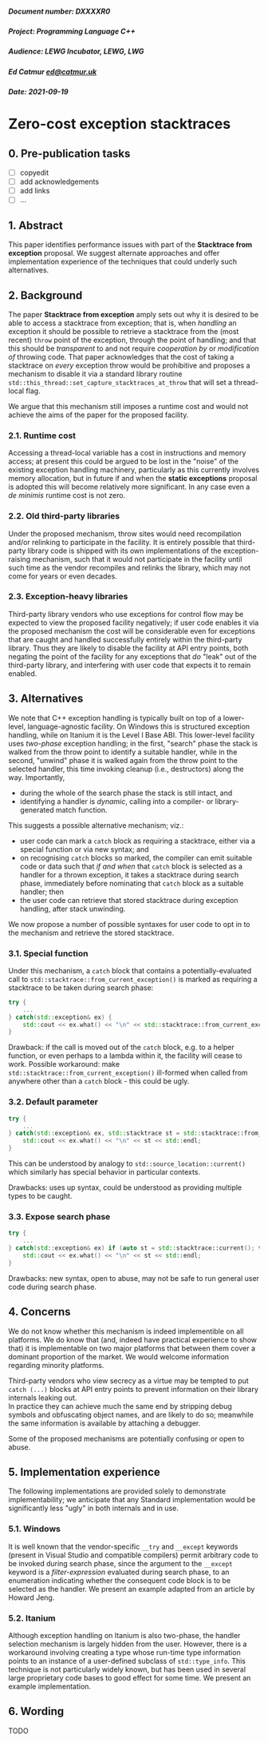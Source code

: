 ##### Document number: DXXXXR0
##### Project: Programming Language C++
##### Audience: LEWG Incubator, LEWG, LWG
##### Ed Catmur <ed@catmur.uk>
##### Date: 2021-09-19

# Zero-cost exception stacktraces

## 0. Pre-publication tasks

* [ ] copyedit
* [ ] add acknowledgements
* [ ] add links
* [ ] ...

## 1. Abstract

This paper identifies performance issues with part of the **Stacktrace from exception** proposal.  We suggest alternate approaches and offer implementation experience of the
techniques that could underly such alternatives.

## 2. Background

The paper **Stacktrace from exception** amply sets out why it is desired to be able to access a stacktrace from exception; that is, when *handling* an exception it should be
possible to retrieve a stacktrace from the (most recent) `throw` point of the exception, through the point of handling; and that this should be *transparent* to and not require
*cooperation by* or *modification of* throwing code.  That paper acknowledges that the cost of taking a stacktrace on *every* exception throw would be prohibitive and proposes a
mechanism to disable it via a standard library routine `std::this_thread::set_capture_stacktraces_at_throw` that will set a thread-local flag.

We argue that this mechanism still imposes a runtime cost and would not achieve the aims of the paper for the proposed facility.

### 2.1. Runtime cost

Accessing a thread-local variable has a cost in instructions and memory access; at present this could be argued to be lost in the "noise" of the existing exception handling
machinery, particularly as this currently involves memory allocation, but in future if and when the **static exceptions** proposal is adopted this will become relatively more
significant.  In any case even a *de minimis* runtime cost is not zero.

### 2.2. Old third-party libraries

Under the proposed mechanism, throw sites would need recompilation and/or relinking to participate in the facility.  It is entirely possible that third-party library code is
shipped with its own implementations of the exception-raising mechanism, such that it would not participate in the facility until such time as the vendor recompiles and relinks
the library, which may not come for years or even decades.

### 2.3. Exception-heavy libraries

Third-party library vendors who use exceptions for control flow may be expected to view the proposed facility negatively; if user code enables it via the proposed mechanism the
cost will be considerable even for exceptions that are caught and handled successfully entirely within the third-party library.  Thus they are likely to disable the facility at
API entry points, both negating the point of the facility for any exceptions that *do* "leak" out of the third-party library, and interfering with user code that expects it to
remain enabled.

## 3. Alternatives

We note that C++ exception handling is typically built on top of a lower-level, language-agnostic facility.  On Windows this is structured exception handling, while on Itanium
it is the Level I Base ABI.  This lower-level facility uses *two-phase* exception handling; in the first, "search" phase the stack is walked from the throw point to identify
a suitable handler, while in the second, "unwind" phase it is walked again from the throw point to the selected handler, this time invoking cleanup (i.e., destructors) along
the way. Importantly,

* during the whole of the search phase the stack is still intact, and
* identifying a handler is *dynamic*, calling into a compiler- or library-generated match function.

This suggests a possible alternative mechanism; viz.:

* user code can mark a `catch` block as requiring a stacktrace, either via a special function or via new syntax; and
* on recognising `catch` blocks so marked, the compiler can emit suitable code or data such that *if and when* that `catch` block is selected as a handler for a thrown
  exception, it takes a stacktrace during search phase, immediately before nominating that `catch` block as a suitable handler; then
* the user code can retrieve that stored stacktrace during exception handling, after stack unwinding.

We now propose a number of possible syntaxes for user code to opt in to the mechanism and retrieve the stored stacktrace.

### 3.1. Special function

Under this mechanism, a `catch` block that contains a potentially-evaluated call to `std::stacktrace::from_current_exception()` is marked as requiring a stacktrace to be taken
during search phase:

```c++
try {
    ...
} catch(std::exception& ex) {
    std::cout << ex.what() << "\n" << std::stacktrace::from_current_exception() << std::endl;
}
```

Drawback: if the call is moved out of the `catch` block, e.g. to a helper function, or even perhaps to a lambda within it, the facility will cease to work.
Possible workaround: make `std::stacktrace::from_current_exception()` ill-formed when called from anywhere other than a `catch` block - this could be ugly.

### 3.2. Default parameter

```c++
try {
    ...
} catch(std::exception& ex, std::stacktrace st = std::stacktrace::from_current_exception()) {
    std::cout << ex.what() << "\n" << st << std::endl;
}
```

This can be understood by analogy to `std::source_location::current()` which similarly has special behavior in particular contexts.

Drawbacks: uses up syntax, could be understood as providing multiple types to be caught.

### 3.3. Expose search phase

```c++
try {
    ...
} catch(std::exception& ex) if (auto st = std::stacktrace::current(); true) {
    std::cout << ex.what() << "\n" << st << std::endl;
}
```

Drawbacks: new syntax, open to abuse, may not be safe to run general user code during search phase.

## 4. Concerns

We do not know whether this mechanism is indeed implementible on all platforms.  We do know that (and, indeed have practical experience to show that) it is implementable on two
major platforms that between them cover a dominant proportion of the market.  We would welcome information regarding minority platforms.

Third-party vendors who view secrecy as a virtue may be tempted to put `catch (...)` blocks at API entry points to prevent information on their library internals leaking out.  
In practice they can achieve much the same end by stripping debug symbols and obfuscating object names, and are likely to do so; meanwhile the same information is available by
attaching a debugger.

Some of the proposed mechanisms are potentially confusing or open to abuse.

## 5. Implementation experience

The following implementations are provided solely to demonstrate implementability; we anticipate that any Standard implementation would be significantly less "ugly" in both
internals and in use.

### 5.1. Windows

It is well known that the vendor-specific `__try` and `__except` keywords (present in Visual Studio and compatible compilers) permit arbitrary code to be invoked during search 
phase, since the argument to the `__except` keyword is a *filter-expression* evaluated during search phase, to an enumeration indicating whether the consequent code block is to 
be selected as the handler.  We present an example adapted from an article by Howard Jeng.

### 5.2. Itanium

Although exception handling on Itanium is also two-phase, the handler selection mechanism is largely hidden from the user.  However, there is a workaround involving creating a
type whose run-time type information points to an instance of a user-defined subclass of `std::type_info`.  This technique is not particularly widely known, but has been used 
in several large proprietary code bases to good effect for some time.  We present an example implementation.

## 6. Wording

TODO
